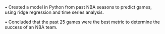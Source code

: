 • Created a model in Python from past NBA seasons to predict games, using ridge regression and time series analysis.

• Concluded that the past 25 games were the best metric to determine the success of an NBA team.
